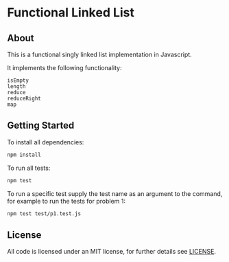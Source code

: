 # Functional Linked List

## About

This is a functional singly linked list implementation in Javascript.

It implements the following functionality:

```
isEmpty
length
reduce
reduceRight
map
```

## Getting Started

To install all dependencies:

```bash
npm install
```

To run all tests:

```bash
npm test
```

To run a specific test supply the test name as an argument to the command, for example to run the tests for problem 1:

```bash
npm test test/p1.test.js
```

## License

All code is licensed under an MIT license, for further details see [LICENSE](/LICENSE).
